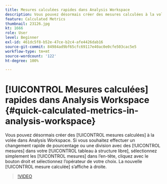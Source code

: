 ```yaml
---
title: Mesures calculées rapides dans Analysis Workspace
description: Vous pouvez désormais créer des mesures calculées à la volée dans Analysis Workspace.  Si vous souhaitez effectuer un changement rapide de pourcentage ou une division avec des mesures dans votre tableau à structure libre, sélectionnez simplement les mesures dans l’en-tête, faites un clic droit et sélectionnez l’opérateur de votre choix.  La nouvelle mesure calculée s’affiche à droite.
feature: Calculated Metrics
thumbnail: 23126.jpg
kt: 1666
role: User
level: Beginner
exl-id: 461dc5f8-b52e-47ce-b2c4-afe4426dab16
source-git-commit: 84984ad9bf65cfc69117e40ac0e0cfe503cac5e5
workflow-type: tm+mt
source-wordcount: '122'
ht-degree: 100%

---
```


# [!UICONTROL Mesures calculées] rapides dans Analysis Workspace {#quick-calculated-metrics-in-analysis-workspace}

Vous pouvez désormais créer des [!UICONTROL mesures calculées] à la volée dans Analysis Workspace.  Si vous souhaitez effectuer un changement rapide de pourcentage ou une division avec des [!UICONTROL mesures] dans votre [!UICONTROL tableau à structure libre], sélectionnez simplement les [!UICONTROL mesures] dans l’en-tête, cliquez avec le bouton droit et sélectionnez l’opérateur de votre choix.  La nouvelle [!UICONTROL mesure calculée] s’affiche à droite.

>[!VIDEO](https://video.tv.adobe.com/v/23126/?quality=12&learn=on)
